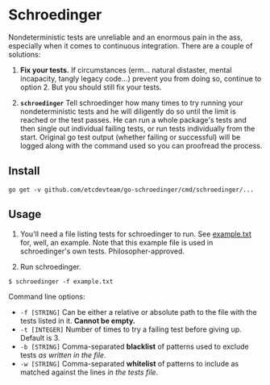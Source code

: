 # Schroedinger

Nondeterministic tests are unreliable and an enormous pain in the ass,
especially when it comes to continuous integration. There are a couple of
solutions:

1. __Fix your tests.__ If circumstances (erm... natural distaster, mental
   incapacity, tangly legacy code...) prevent you from doing so, continue to
   option 2. But you should still fix your tests.

2. __`schroedinger`__ Tell schroedinger how many times to try running your nondeterministic tests and
   he will diligently do so until the limit is reached or the test passes. He
   can run a whole package's tests and then single out individual failing tests, or
   run tests individually from the start. Original go test output (whether
   failing or successful) will be logged along with the command used so you can
   proofread the process.

## Install

```
go get -v github.com/etcdevteam/go-schroedinger/cmd/schroedinger/...
```

## Usage

1. You'll need a file listing tests for schroedinger to run. See
   [example.txt](./example.txt) for, well, an example. Note that this example file is used in schroedinger's own tests. Philosopher-approved.

2. Run schroedinger.

```
$ schroedinger -f example.txt
```

Command line options:

- `-f [STRING]` Can be either a relative or absolute path to the file with the
  tests listed in it. __Cannot be empty.__
- `-t [INTEGER]` Number of times to try a failing test before giving up.
  Default is 3.
- `-b [STRING]` Comma-separated __blacklist__ of patterns used to exclude tests _as written in the file_.
- `-w [STRING]` Comma-separated __whitelist__ of patterns to include as matched
  against the lines _in the tests file_.

